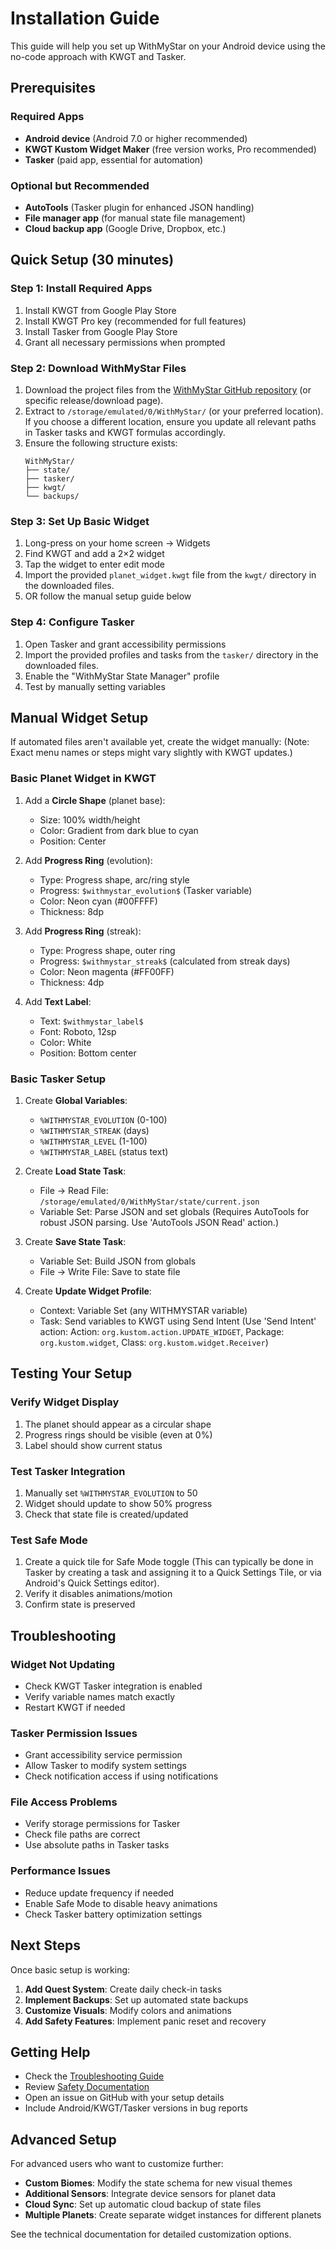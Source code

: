 # Installation Guide

This guide will help you set up WithMyStar on your Android device using the no-code approach with KWGT and Tasker.

## Prerequisites

### Required Apps
- **Android device** (Android 7.0 or higher recommended)
- **KWGT Kustom Widget Maker** (free version works, Pro recommended)
- **Tasker** (paid app, essential for automation)

### Optional but Recommended
- **AutoTools** (Tasker plugin for enhanced JSON handling)
- **File manager app** (for manual state file management)
- **Cloud backup app** (Google Drive, Dropbox, etc.)

## Quick Setup (30 minutes)

### Step 1: Install Required Apps
1. Install KWGT from Google Play Store
2. Install KWGT Pro key (recommended for full features)
3. Install Tasker from Google Play Store
4. Grant all necessary permissions when prompted

### Step 2: Download WithMyStar Files
1. Download the project files from the [WithMyStar GitHub repository](https://github.com/WithMyStar/WithMyStar/releases) (or specific release/download page).
2. Extract to `/storage/emulated/0/WithMyStar/` (or your preferred location). If you choose a different location, ensure you update all relevant paths in Tasker tasks and KWGT formulas accordingly.
3. Ensure the following structure exists:
   ```
   WithMyStar/
   ├── state/
   ├── tasker/
   ├── kwgt/
   └── backups/
   ```

### Step 3: Set Up Basic Widget
1. Long-press on your home screen → Widgets
2. Find KWGT and add a 2×2 widget
3. Tap the widget to enter edit mode
4. Import the provided `planet_widget.kwgt` file from the `kwgt/` directory in the downloaded files.
5. OR follow the manual setup guide below

### Step 4: Configure Tasker
1. Open Tasker and grant accessibility permissions
2. Import the provided profiles and tasks from the `tasker/` directory in the downloaded files.
3. Enable the "WithMyStar State Manager" profile
4. Test by manually setting variables

## Manual Widget Setup

If automated files aren't available yet, create the widget manually: (Note: Exact menu names or steps might vary slightly with KWGT updates.)

### Basic Planet Widget in KWGT
1. Add a **Circle Shape** (planet base):
   - Size: 100% width/height
   - Color: Gradient from dark blue to cyan
   - Position: Center

2. Add **Progress Ring** (evolution):
   - Type: Progress shape, arc/ring style
   - Progress: `$withmystar_evolution$` (Tasker variable)
   - Color: Neon cyan (#00FFFF)
   - Thickness: 8dp

3. Add **Progress Ring** (streak):
   - Type: Progress shape, outer ring
   - Progress: `$withmystar_streak$` (calculated from streak days)
   - Color: Neon magenta (#FF00FF)
   - Thickness: 4dp

4. Add **Text Label**:
   - Text: `$withmystar_label$`
   - Font: Roboto, 12sp
   - Color: White
   - Position: Bottom center

### Basic Tasker Setup
1. Create **Global Variables**:
   - `%WITHMYSTAR_EVOLUTION` (0-100)
   - `%WITHMYSTAR_STREAK` (days)
   - `%WITHMYSTAR_LEVEL` (1-100)
   - `%WITHMYSTAR_LABEL` (status text)

2. Create **Load State Task**:
   - File → Read File: `/storage/emulated/0/WithMyStar/state/current.json`
   - Variable Set: Parse JSON and set globals (Requires AutoTools for robust JSON parsing. Use 'AutoTools JSON Read' action.)

3. Create **Save State Task**:
   - Variable Set: Build JSON from globals
   - File → Write File: Save to state file

4. Create **Update Widget Profile**:
   - Context: Variable Set (any WITHMYSTAR variable)
   - Task: Send variables to KWGT using Send Intent (Use 'Send Intent' action: Action: `org.kustom.action.UPDATE_WIDGET`, Package: `org.kustom.widget`, Class: `org.kustom.widget.Receiver`)

## Testing Your Setup

### Verify Widget Display
1. The planet should appear as a circular shape
2. Progress rings should be visible (even at 0%)
3. Label should show current status

### Test Tasker Integration
1. Manually set `%WITHMYSTAR_EVOLUTION` to 50
2. Widget should update to show 50% progress
3. Check that state file is created/updated

### Test Safe Mode
1. Create a quick tile for Safe Mode toggle (This can typically be done in Tasker by creating a task and assigning it to a Quick Settings Tile, or via Android's Quick Settings editor).
2. Verify it disables animations/motion
3. Confirm state is preserved

## Troubleshooting

### Widget Not Updating
- Check KWGT Tasker integration is enabled
- Verify variable names match exactly
- Restart KWGT if needed

### Tasker Permission Issues
- Grant accessibility service permission
- Allow Tasker to modify system settings
- Check notification access if using notifications

### File Access Problems
- Verify storage permissions for Tasker
- Check file paths are correct
- Use absolute paths in Tasker tasks

### Performance Issues
- Reduce update frequency if needed
- Enable Safe Mode to disable heavy animations
- Check Tasker battery optimization settings

## Next Steps

Once basic setup is working:

1. **Add Quest System**: Create daily check-in tasks
2. **Implement Backups**: Set up automated state backups
3. **Customize Visuals**: Modify colors and animations
4. **Add Safety Features**: Implement panic reset and recovery

## Getting Help

- Check the [Troubleshooting Guide](debug.md)
- Review [Safety Documentation](safety.md)
- Open an issue on GitHub with your setup details
- Include Android/KWGT/Tasker versions in bug reports

## Advanced Setup

For advanced users who want to customize further:

- **Custom Biomes**: Modify the state schema for new visual themes
- **Additional Sensors**: Integrate device sensors for planet data
- **Cloud Sync**: Set up automatic cloud backup of state files
- **Multiple Planets**: Create separate widget instances for different planets

See the technical documentation for detailed customization options.
